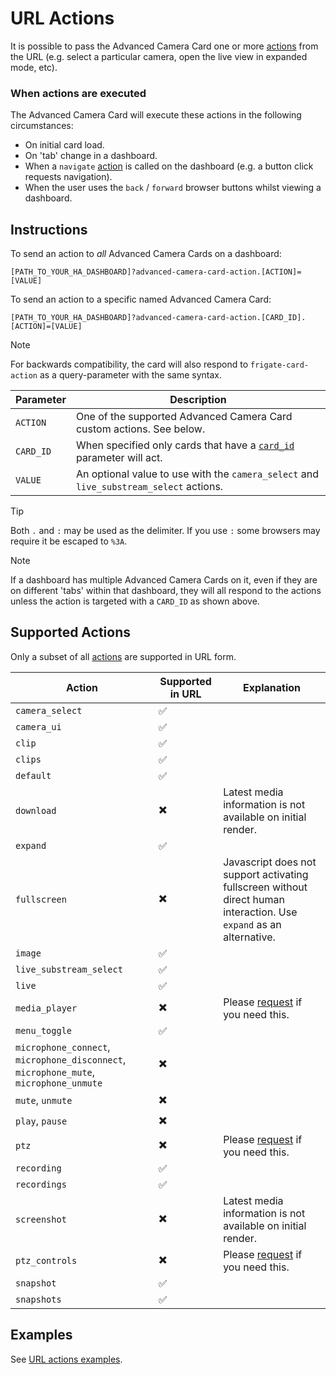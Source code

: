 # URL Actions

It is possible to pass the Advanced Camera Card one or more
[actions](../configuration/actions/README.md) from the URL (e.g. select a particular
camera, open the live view in expanded mode, etc).

### When actions are executed

The Advanced Camera Card will execute these actions in the following circumstances:

- On initial card load.
- On 'tab' change in a dashboard.
- When a `navigate` [action](https://www.home-assistant.io/dashboards/actions/)
  is called on the dashboard (e.g. a button click requests navigation).
- When the user uses the `back` / `forward` browser buttons whilst viewing a
  dashboard.

## Instructions

To send an action to _all_ Advanced Camera Cards on a dashboard:

```
[PATH_TO_YOUR_HA_DASHBOARD]?advanced-camera-card-action.[ACTION]=[VALUE]
```

To send an action to a specific named Advanced Camera Card:

```
[PATH_TO_YOUR_HA_DASHBOARD]?advanced-camera-card-action.[CARD_ID].[ACTION]=[VALUE]
```

> [!NOTE]
> For backwards compatibility, the card will also respond to `frigate-card-action` as a query-parameter with the same syntax.

| Parameter | Description                                                                                       |
| --------- | ------------------------------------------------------------------------------------------------- |
| `ACTION`  | One of the supported Advanced Camera Card custom actions. See below.                              |
| `CARD_ID` | When specified only cards that have a [`card_id`](../configuration/README.md) parameter will act. |
| `VALUE`   | An optional value to use with the `camera_select` and `live_substream_select` actions.            |

> [!TIP]
> Both `.` and `:` may be used as the delimiter. If you use `:` some
> browsers may require it be escaped to `%3A`.

> [!NOTE]
> If a dashboard has multiple Advanced Camera Cards on it, even if they are on
> different 'tabs' within that dashboard, they will all respond to the actions
> unless the action is targeted with a `CARD_ID` as shown above.

## Supported Actions

Only a subset of all [actions](../configuration/actions/README.md) are supported in URL form.

| Action                                                                                | Supported in URL         | Explanation                                                                                                         |
| ------------------------------------------------------------------------------------- | ------------------------ | ------------------------------------------------------------------------------------------------------------------- |
| `camera_select`                                                                       | :white_check_mark:       |                                                                                                                     |
| `camera_ui`                                                                           | :white_check_mark:       |                                                                                                                     |
| `clip`                                                                                | :white_check_mark:       |                                                                                                                     |
| `clips`                                                                               | :white_check_mark:       |                                                                                                                     |
| `default`                                                                             | :white_check_mark:       |                                                                                                                     |
| `download`                                                                            | :heavy_multiplication_x: | Latest media information is not available on initial render.                                                        |
| `expand`                                                                              | :white_check_mark:       |                                                                                                                     |
| `fullscreen`                                                                          | :heavy_multiplication_x: | Javascript does not support activating fullscreen without direct human interaction. Use `expand` as an alternative. |
| `image`                                                                               | :white_check_mark:       |                                                                                                                     |
| `live_substream_select`                                                               | :white_check_mark:       |                                                                                                                     |
| `live`                                                                                | :white_check_mark:       |                                                                                                                     |
| `media_player`                                                                        | :heavy_multiplication_x: | Please [request](https://github.com/dermotduffy/advanced-camera-card/issues) if you need this.                      |
| `menu_toggle`                                                                         | :white_check_mark:       |                                                                                                                     |
| `microphone_connect`, `microphone_disconnect`, `microphone_mute`, `microphone_unmute` | :heavy_multiplication_x: |                                                                                                                     |
| `mute`, `unmute`                                                                      | :heavy_multiplication_x: |                                                                                                                     |
| `play`, `pause`                                                                       | :heavy_multiplication_x: |                                                                                                                     |
| `ptz`                                                                                 | :heavy_multiplication_x: | Please [request](https://github.com/dermotduffy/advanced-camera-card/issues) if you need this.                      |
| `recording`                                                                           | :white_check_mark:       |                                                                                                                     |
| `recordings`                                                                          | :white_check_mark:       |                                                                                                                     |
| `screenshot`                                                                          | :heavy_multiplication_x: | Latest media information is not available on initial render.                                                        |
| `ptz_controls`                                                                        | :heavy_multiplication_x: | Please [request](https://github.com/dermotduffy/advanced-camera-card/issues) if you need this.                      |
| `snapshot`                                                                            | :white_check_mark:       |                                                                                                                     |
| `snapshots`                                                                           | :white_check_mark:       |                                                                                                                     |

## Examples

See [URL actions examples](../examples.md?id=url-actions).
